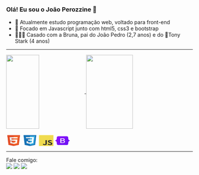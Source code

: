 ### Olá! Eu sou o João Perozzine 👋

- 🔭 Atualmente estudo programação web, voltado para front-end
- 🌱 Focado em Javascript junto com html5, css3 e bootstrap
- 👨‍👩‍👦 Casado com a Bruna, pai do João Pedro (2,7 anos) e do 🐶Tony Stark (4 anos)
<hr>
<a href="https://github.com/JoaoPero/github-readme-stats">
  <img width="42%" height=200 align="center" src="https://github-readme-stats.vercel.app/api?username=JoaoPero&theme=dark" />
</a>
<a href="https://github.com/JoaoPero/convoychat">
  <img width="50%" height=200 align="center" src="https://github-readme-stats.vercel.app/api/top-langs?username=JoaoPero&layout=compact&langs_count=8&card_width=320&theme=dark" />
</a>

<div style="display: inline-block"><br>
  <img align="center" alt="CSS" height="30" width="40" src="https://github.com/devicons/devicon/blob/master/icons/html5/html5-original.svg">
    <img align="center" alt="CSS" height="30" width="40" src="https://github.com/devicons/devicon/blob/master/icons/css3/css3-original.svg">
      <img align="center" alt="CSS" height="30" width="40" src="https://github.com/devicons/devicon/blob/master/icons/javascript/javascript-original.svg">
      <img align="center" alt="CSS" height="30" width="40" src="https://github.com/devicons/devicon/blob/master/icons/bootstrap/bootstrap-original.svg">
<!--       <img align="center" alt="CSS" height="30" width="40" src="https://github.com/devicons/devicon/blob/master/icons/typescript/typescript-original.svg"> -->
<!--       <img align="center" alt="CSS" height="30" width="40" src="https://github.com/devicons/devicon/blob/master/icons/react/react-original.svg"> -->
</div>
<hr>
Fale comigo:
<div>
 <a href="https://api.whatsapp.com/send?phone=5516992117292" ><img src="https://img.shields.io/badge/WhatsApp-25D366?style=for-the-badge&logo=whatsapp&logoColor=white"></a>
 <a href="mailto:contato@joaopero86@gmail.com"><img src="https://img.shields.io/badge/Gmail-D14836?style=for-the-badge&logo=gmail&logoColor=white" target="_blank"></a>
  <a href="https://www.linkedin.com/in/jo%C3%A3o-paulo-perozzine-571947142/"> <img src="https://img.shields.io/badge/LinkedIn-0077B5?style=for-the-badge&logo=linkedin&logoColor=white" target="_blank"></a>
</div>
